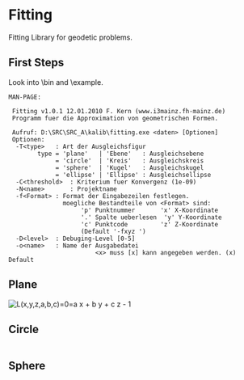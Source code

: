 Fitting
=======

Fitting Library for geodetic problems.

First Steps
-----------

Look into \bin and \example.

~~~
MAN-PAGE:

 Fitting v1.0.1 12.01.2010 F. Kern (www.i3mainz.fh-mainz.de)
 Programm fuer die Approximation von geometrischen Formen.

 Aufruf: D:\SRC\SRC_A\kalib\fitting.exe <daten> [Optionen] 
 Optionen:
  -T<type>   : Art der Ausgleichsfigur
        type = 'plane'   | 'Ebene'   : Ausgleichsebene
             = 'circle'  | 'Kreis'   : Ausgleichskreis
             = 'sphere'  | 'Kugel'   : Ausgleichskugel
             = 'ellipse' | 'Ellipse' : Ausgleichsellipse
  -C<threshold>  : Kriterium fuer Konvergenz (1e-09)
  -N<name>       : Projektname
  -f<Format> : Format der Eingabezeilen festlegen.
               moegliche Bestandteile von <Format> sind:
                    'p' Punktnummer       'x' X-Koordinate
                    '.' Spalte ueberlesen  'y' Y-Koordinate
                    'c' Punktcode         'z' Z-Koordinate
                    (Default '-fxyz ')
  -D<level>  : Debuging-Level [0-5]
  -o<name>   : Name der Ausgabedatei
                        <x> muss [x] kann angegeben werden. (x) Default
~~~

Plane
-----

<img src="https://latex.codecogs.com/svg.latex?\Large&space;
L(x,y,z,a,b,c)=0=a x + b y + c z - 1" title="L(x,y,z,a,b,c)=0=a x + b y + c z - 1" 
/>

Circle
------

<img src="https://latex.codecogs.com/svg.latex?\Large&space;
L(x,y,x_m,y_m,r)=0=\sqrt{(x-x_m)^2+(y-y_m)^2}-r
" title="" 
/>

Sphere
------

<img src="https://latex.codecogs.com/svg.latex?\Large&space;
L(x,y,z,x_m,y_m,z_m,r)=0=\sqrt{(x-x_m)^2+(y-y_m)^2+(z-z_m)^2}-r
" title="" 
/>



